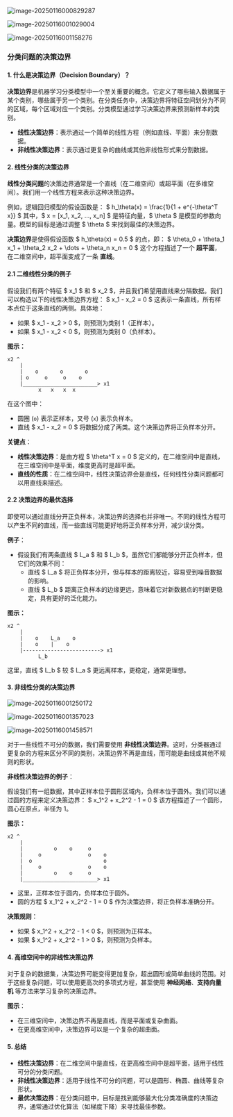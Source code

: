 ![image-20250116000829287](./assets/image-20250116000829287.png)

![image-20250116001029004](./assets/image-20250116001029004.png)



![image-20250116001158276](./assets/image-20250116001158276.png)

### 分类问题的决策边界

#### 1. **什么是决策边界（Decision Boundary）？**

   **决策边界**是机器学习分类模型中一个至关重要的概念。它定义了哪些输入数据属于某个类别，哪些属于另一个类别。在分类任务中，决策边界将特征空间划分为不同的区域，每个区域对应一个类别。分类模型通过学习决策边界来预测新样本的类别。

   - **线性决策边界**：表示通过一个简单的线性方程（例如直线、平面）来分割数据。
   - **非线性决策边界**：表示通过更复杂的曲线或其他非线性形式来分割数据。

#### 2. **线性分类的决策边界**

   **线性分类问题**的决策边界通常是一个直线（在二维空间）或超平面（在多维空间）。我们用一个线性方程来表示这种决策边界。

   例如，逻辑回归模型的假设函数是：
   $
   h_\theta(x) = \frac{1}{1 + e^{-\theta^T x}}
   $
   其中，$ x = [x_1, x_2, ..., x_n] $ 是特征向量，$ \theta $ 是模型的参数向量。模型的目标是通过调整 $ \theta $ 来找到最佳的决策边界。

   **决策边界**是使得假设函数 $ h_\theta(x) = 0.5 $ 的点，即：
   $
   \theta_0 + \theta_1 x_1 + \theta_2 x_2 + \dots + \theta_n x_n = 0
   $
   这个方程描述了一个 **超平面**，在二维空间中，超平面变成了一条 **直线**。

   #### 2.1 **二维线性分类的例子**

   假设我们有两个特征 $ x_1 $ 和 $ x_2 $，并且我们希望用直线来分隔数据。我们可以构造以下的线性决策边界方程：
   $
   x_1 - x_2 = 0
   $
   这表示一条直线，所有样本点位于这条直线的两侧。具体地：
   - 如果 $ x_1 - x_2 > 0 $，则预测为类别 1（正样本）。
   - 如果 $ x_1 - x_2 < 0 $，则预测为类别 0（负样本）。

   **图示：**

   ```
   x2 ^
       |
       |    o       o       o   
       | o     o     o    o
       |________________________> x1
             x   x   x  x
   ```

   在这个图中：
   - 圆圈 (`o`) 表示正样本，叉号 (`x`) 表示负样本。
   - 直线 $ x_1 - x_2 = 0 $ 将数据分成了两类。这个决策边界将正负样本分开。

   **关键点**：
   - **线性决策边界**：是由方程 $ \theta^T x = 0 $ 定义的，在二维空间中是直线，在三维空间中是平面，维度更高时是超平面。
   - **直线的性质**：在二维空间中，线性决策边界会是直线，任何线性分类问题都可以用直线来描述。

   #### 2.2 **决策边界的最优选择**

   即使可以通过直线分开正负样本，决策边界的选择也并非唯一。不同的线性方程可以产生不同的直线，而一些直线可能更好地将正负样本分开，减少误分类。

   **例子**：
   - 假设我们有两条直线 $ L_a $ 和 $ L_b $，虽然它们都能够分开正负样本，但它们的效果不同：
     - 直线 $ L_a $ 将正负样本分开，但与样本的距离较近，容易受到噪音数据的影响。
     - 直线 $ L_b $ 距离正负样本的边缘更远，意味着它对新数据点的判断更稳定，具有更好的泛化能力。

   **图示：**

   ```
   x2 ^
       |
       |    o    L_a    o
       |    o    |    o
       |-------------------------> x1
             L_b
   ```

   这里，直线 $ L_b $ 较 $ L_a $ 更远离样本，更稳定，通常更理想。

#### 3. **非线性分类的决策边界**

![image-20250116001250172](./assets/image-20250116001250172.png)

![image-20250116001357023](./assets/image-20250116001357023.png)

![image-20250116001458571](./assets/image-20250116001458571.png)

   对于一些线性不可分的数据，我们需要使用 **非线性决策边界**。这时，分类器通过更复杂的方程来区分不同的类别，决策边界不再是直线，而可能是曲线或其他不规则的形状。

   **非线性决策边界的例子**：

   假设我们有一组数据，其中正样本位于圆形区域内，负样本位于圆外。我们可以通过圆的方程来定义决策边界：
   $
   x_1^2 + x_2^2 - 1 = 0
   $
   该方程描述了一个圆形，圆心在原点，半径为 1。

   **图示：**

   ```
   x2 ^
       |
       |          o    o     o
       |     o               o    o
       |  o                       o
       |     o               o    o
       |          o    o     o
       |________________________> x1
   ```

   - 这里，正样本位于圆内，负样本位于圆外。
   - 圆的方程 $ x_1^2 + x_2^2 - 1 = 0 $ 作为决策边界，将正负样本准确分开。

   **决策规则**：
   - 如果 $ x_1^2 + x_2^2 - 1 < 0 $，则预测为正样本。
   - 如果 $ x_1^2 + x_2^2 - 1 > 0 $，则预测为负样本。

#### 4. **高维空间中的非线性决策边界**

   对于复杂的数据集，决策边界可能变得更加复杂，超出圆形或简单曲线的范围。对于这些复杂问题，可以使用更高次的多项式方程，甚至使用 **神经网络**、**支持向量机** 等方法来学习复杂的决策边界。

   **图示**：
   - 在三维空间中，决策边界不再是直线，而是平面或复杂曲面。
   - 在更高维空间中，决策边界可以是一个复杂的超曲面。

#### 5. **总结**

   - **线性决策边界**：在二维空间中是直线，在更高维空间中是超平面，适用于线性可分的分类问题。
   - **非线性决策边界**：适用于线性不可分的问题，可以是圆形、椭圆、曲线等复杂形状。
   - **最优决策边界**：在分类问题中，目标是找到能够最大化分类准确度的决策边界，通常通过优化算法（如梯度下降）来寻找最佳参数。

